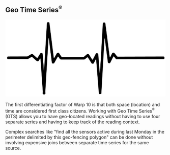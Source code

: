 ## Geo Time Series<sup>®</sup>


<div ><img src="/assets/img/hbmonitor_line.png" class="pulse"></div>

The first differentiating factor of Warp 10 is that both space (location) and time are considered first class citizens. 
Working with Geo Time Series<sup>®</sup> (GTS) allows you to have geo-located readings without having to use four 
separate series and having to keep track of the reading context.

Complex searches like "find all the sensors active during last Monday in the perimeter delimited by this geo-fencing 
polygon" can be done without involving expensive joins between separate time series for the same source.
